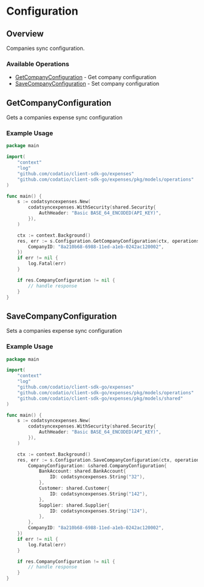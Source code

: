 # Configuration

## Overview

Companies sync configuration.

### Available Operations

* [GetCompanyConfiguration](#getcompanyconfiguration) - Get company configuration
* [SaveCompanyConfiguration](#savecompanyconfiguration) - Set company configuration

## GetCompanyConfiguration

Gets a companies expense sync configuration

### Example Usage

```go
package main

import(
	"context"
	"log"
	"github.com/codatio/client-sdk-go/expenses"
	"github.com/codatio/client-sdk-go/expenses/pkg/models/operations"
)

func main() {
    s := codatsyncexpenses.New(
        codatsyncexpenses.WithSecurity(shared.Security{
            AuthHeader: "Basic BASE_64_ENCODED(API_KEY)",
        }),
    )

    ctx := context.Background()
    res, err := s.Configuration.GetCompanyConfiguration(ctx, operations.GetCompanyConfigurationRequest{
        CompanyID: "8a210b68-6988-11ed-a1eb-0242ac120002",
    })
    if err != nil {
        log.Fatal(err)
    }

    if res.CompanyConfiguration != nil {
        // handle response
    }
}
```

## SaveCompanyConfiguration

Sets a companies expense sync configuration

### Example Usage

```go
package main

import(
	"context"
	"log"
	"github.com/codatio/client-sdk-go/expenses"
	"github.com/codatio/client-sdk-go/expenses/pkg/models/operations"
	"github.com/codatio/client-sdk-go/expenses/pkg/models/shared"
)

func main() {
    s := codatsyncexpenses.New(
        codatsyncexpenses.WithSecurity(shared.Security{
            AuthHeader: "Basic BASE_64_ENCODED(API_KEY)",
        }),
    )

    ctx := context.Background()
    res, err := s.Configuration.SaveCompanyConfiguration(ctx, operations.SaveCompanyConfigurationRequest{
        CompanyConfiguration: &shared.CompanyConfiguration{
            BankAccount: shared.BankAccount{
                ID: codatsyncexpenses.String("32"),
            },
            Customer: shared.Customer{
                ID: codatsyncexpenses.String("142"),
            },
            Supplier: shared.Supplier{
                ID: codatsyncexpenses.String("124"),
            },
        },
        CompanyID: "8a210b68-6988-11ed-a1eb-0242ac120002",
    })
    if err != nil {
        log.Fatal(err)
    }

    if res.CompanyConfiguration != nil {
        // handle response
    }
}
```

